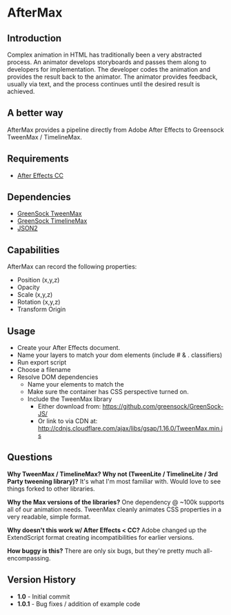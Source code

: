 # AfterMax

## Introduction
Complex animation in HTML has traditionally been a very abstracted process.  An animator develops storyboards and passes them along to developers for implementation.  The developer codes the animation and provides the result back to the animator. The animator provides feedback, usually via text, and the process continues until the desired result is achieved.

## A better way
AfterMax provides a pipeline directly from Adobe After Effects to Greensock TweenMax / TimelineMax.


## Requirements

* [After Effects CC](http://www.adobe.com/products/aftereffects.html)

## Dependencies
* [GreenSock TweenMax](http://greensock.com/tweenmax)
* [GreenSock TimelineMax](http://greensock.com/timelinemax)
* [JSON2](https://github.com/douglascrockford/JSON-js)

## Capabilities
AfterMax can record the following properties:

* Position (x,y,z)
* Opacity
* Scale (x,y,z)
* Rotation (x,y,z)
* Transform Origin

## Usage

* Create your After Effects document.
* Name your layers to match your dom elements (include # & . classifiers)
* Run export script
* Choose a filename
* Resolve DOM dependencies
	* Name your elements to match the
	* Make sure the container has CSS perspective turned on.
	* Include the TweenMax library
		* Either download from: https://github.com/greensock/GreenSock-JS/
		* Or link to via CDN at: http://cdnjs.cloudflare.com/ajax/libs/gsap/1.16.0/TweenMax.min.js

## Questions

**Why TweenMax / TimelineMax? Why not (TweenLite / TimelineLite / 3rd Party tweening library)?**
It's what I'm most familiar with.  Would love to see things forked to other libraries.

**Why the Max versions of the libraries?**
One dependency @ ~100k supports all of our animation needs.
TweenMax cleanly animates CSS properties in a very readable, simple format.

**Why doesn't this work w/ After Effects < CC?**
Adobe changed up the ExtendScript format creating incompatibilities for earlier versions.

**How buggy is this?**
There are only six bugs, but they're pretty much all-encompassing.





## Version History

* **1.0** - Initial commit
* **1.0.1** - Bug fixes / addition of example code 


